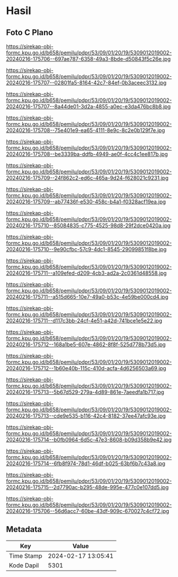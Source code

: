 # Hasil

## Foto C Plano

https://sirekap-obj-formc.kpu.go.id/b658/pemilu/pdpr/53/09/01/20/19/5309012019002-20240216-175706--697ae787-6358-49a3-8bde-d50843f5c26e.jpg

https://sirekap-obj-formc.kpu.go.id/b658/pemilu/pdpr/53/09/01/20/19/5309012019002-20240216-175707--02801fa5-8164-42c7-84ef-0b3aceec3132.jpg

https://sirekap-obj-formc.kpu.go.id/b658/pemilu/pdpr/53/09/01/20/19/5309012019002-20240216-175707--8a44de01-3d2a-4855-a0ec-e3da476bc8b8.jpg

https://sirekap-obj-formc.kpu.go.id/b658/pemilu/pdpr/53/09/01/20/19/5309012019002-20240216-175708--75e401e9-ea65-4111-8e9c-8c2e0b129f7e.jpg

https://sirekap-obj-formc.kpu.go.id/b658/pemilu/pdpr/53/09/01/20/19/5309012019002-20240216-175708--be3339ba-ddfb-4949-ae0f-4cc4c1ee817b.jpg

https://sirekap-obj-formc.kpu.go.id/b658/pemilu/pdpr/53/09/01/20/19/5309012019002-20240216-175709--24f862c2-ed6c-465a-9d24-f628021c9231.jpg

https://sirekap-obj-formc.kpu.go.id/b658/pemilu/pdpr/53/09/01/20/19/5309012019002-20240216-175709--ab77436f-e530-458c-b4a1-f0328acf19ea.jpg

https://sirekap-obj-formc.kpu.go.id/b658/pemilu/pdpr/53/09/01/20/19/5309012019002-20240216-175710--85084835-c775-4525-98d8-29f2dce0420a.jpg

https://sirekap-obj-formc.kpu.go.id/b658/pemilu/pdpr/53/09/01/20/19/5309012019002-20240216-175710--9e90cfbc-57c9-4dc1-8545-29099851f8be.jpg

https://sirekap-obj-formc.kpu.go.id/b658/pemilu/pdpr/53/09/01/20/19/5309012019002-20240216-175711--a109efed-d209-4cb3-ad2a-2c0361d48558.jpg

https://sirekap-obj-formc.kpu.go.id/b658/pemilu/pdpr/53/09/01/20/19/5309012019002-20240216-175711--a515d665-10e7-49a0-b53c-4e59be000cd4.jpg

https://sirekap-obj-formc.kpu.go.id/b658/pemilu/pdpr/53/09/01/20/19/5309012019002-20240216-175711--d117c3bb-24cf-4e51-a42d-741bce1e5e22.jpg

https://sirekap-obj-formc.kpu.go.id/b658/pemilu/pdpr/53/09/01/20/19/5309012019002-20240216-175712--168a1be5-607e-4862-8f8f-525d778b73d5.jpg

https://sirekap-obj-formc.kpu.go.id/b658/pemilu/pdpr/53/09/01/20/19/5309012019002-20240216-175712--1b60e40b-115c-410d-acfa-4d6256503a69.jpg

https://sirekap-obj-formc.kpu.go.id/b658/pemilu/pdpr/53/09/01/20/19/5309012019002-20240216-175713--5b67d529-279a-4d89-861e-7aeedfa1b717.jpg

https://sirekap-obj-formc.kpu.go.id/b658/pemilu/pdpr/53/09/01/20/19/5309012019002-20240216-175713--cde9e535-b116-42c4-8182-37ee47afc93e.jpg

https://sirekap-obj-formc.kpu.go.id/b658/pemilu/pdpr/53/09/01/20/19/5309012019002-20240216-175714--b0fb0964-6d5c-47e3-8608-b09d358b9e42.jpg

https://sirekap-obj-formc.kpu.go.id/b658/pemilu/pdpr/53/09/01/20/19/5309012019002-20240216-175714--6fb8f974-78d1-46df-b025-63bf6b7c43a8.jpg

https://sirekap-obj-formc.kpu.go.id/b658/pemilu/pdpr/53/09/01/20/19/5309012019002-20240216-175715--2d7790ac-b295-48de-995e-477c0e107dd5.jpg

https://sirekap-obj-formc.kpu.go.id/b658/pemilu/pdpr/53/09/01/20/19/5309012019002-20240216-175706--56d6acc7-60be-43df-909c-670027c4cf72.jpg


## Metadata

| Key        | Value               |
| ---------- | ------------------- |
| Time Stamp | 2024-02-17 13:05:41 |
| Kode Dapil | 5301                |



